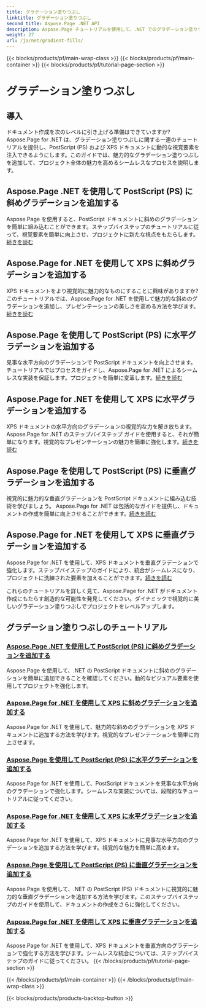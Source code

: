 ```yaml
---
title: グラデーション塗りつぶし
linktitle: グラデーション塗りつぶし
second_title: Aspose.Page .NET API
description: Aspose.Page チュートリアルを使用して、.NET でのグラデーション塗りつぶしの技術を発見してください。魅力的な斜め、水平、垂直のグラデーションを追加して、プロジェクトを簡単にレベルアップします。
weight: 27
url: /ja/net/gradient-fills/
---
```


{{< blocks/products/pf/main-wrap-class >}}
{{< blocks/products/pf/main-container >}}
{{< blocks/products/pf/tutorial-page-section >}}

# グラデーション塗りつぶし


## 導入

ドキュメント作成を次のレベルに引き上げる準備はできていますか? Aspose.Page for .NET は、グラデーション塗りつぶしに関する一連のチュートリアルを提供し、PostScript (PS) および XPS ドキュメントに動的な視覚要素を注入できるようにします。このガイドでは、魅力的なグラデーション塗りつぶしを追加して、プロジェクト全体の魅力を高めるシームレスなプロセスを説明します。

## Aspose.Page .NET を使用して PostScript (PS) に斜めグラデーションを追加する

Aspose.Page を使用すると、PostScript ドキュメントに斜めのグラデーションを簡単に組み込むことができます。ステップバイステップのチュートリアルに従って、視覚要素を簡単に向上させ、プロジェクトに新たな視点をもたらします。[続きを読む](./add-diagonal-gradient-to-postscript-ps/)

## Aspose.Page for .NET を使用して XPS に斜めグラデーションを追加する

XPS ドキュメントをより視覚的に魅力的なものにすることに興味がありますか?このチュートリアルでは、Aspose.Page for .NET を使用して魅力的な斜めのグラデーションを追加し、プレゼンテーションの美しさを高める方法を学びます。[続きを読む](./add-diagonal-gradient-to-xps/)

## Aspose.Page を使用して PostScript (PS) に水平グラデーションを追加する

見事な水平方向のグラデーションで PostScript ドキュメントを向上させます。チュートリアルではプロセスをガイドし、Aspose.Page for .NET によるシームレスな実装を保証します。プロジェクトを簡単に変革します。[続きを読む](./add-horizontal-gradient-to-postscript-ps/)

## Aspose.Page for .NET を使用して XPS に水平グラデーションを追加する

XPS ドキュメントの水平方向のグラデーションの視覚的な力を解き放ちます。 Aspose.Page for .NET のステップバイステップ ガイドを使用すると、それが簡単になります。視覚的なプレゼンテーションの魅力を簡単に強化します。[続きを読む](./add-horizontal-gradient-to-xps/)

## Aspose.Page を使用して PostScript (PS) に垂直グラデーションを追加する

視覚的に魅力的な垂直グラデーションを PostScript ドキュメントに組み込む技術を学びましょう。 Aspose.Page for .NET は包括的なガイドを提供し、ドキュメントの作成を簡単に向上させることができます。[続きを読む](./add-vertical-gradient-to-postscript-ps/)

## Aspose.Page for .NET を使用して XPS に垂直グラデーションを追加する
Aspose.Page for .NET を使用して、XPS ドキュメントを垂直グラデーションで強化します。ステップバイステップのガイドにより、統合がシームレスになり、プロジェクトに洗練された要素を加えることができます。[続きを読む](./add-vertical-gradient-to-xps/)

これらのチュートリアルを詳しく見て、Aspose.Page for .NET がドキュメント作成にもたらす創造的な可能性を発見してください。ダイナミックで視覚的に美しいグラデーション塗りつぶしでプロジェクトをレベルアップします。
## グラデーション塗りつぶしのチュートリアル
### [Aspose.Page .NET を使用して PostScript (PS) に斜めグラデーションを追加する](./add-diagonal-gradient-to-postscript-ps/)
Aspose.Page を使用して、.NET の PostScript ドキュメントに斜めのグラデーションを簡単に追加できることを確認してください。動的なビジュアル要素を使用してプロジェクトを強化します。
### [Aspose.Page for .NET を使用して XPS に斜めグラデーションを追加する](./add-diagonal-gradient-to-xps/)
Aspose.Page for .NET を使用して、魅力的な斜めのグラデーションを XPS ドキュメントに追加する方法を学びます。視覚的なプレゼンテーションを簡単に向上させます。
### [Aspose.Page を使用して PostScript (PS) に水平グラデーションを追加する](./add-horizontal-gradient-to-postscript-ps/)
Aspose.Page for .NET を使用して、PostScript ドキュメントを見事な水平方向のグラデーションで強化します。シームレスな実装については、段階的なチュートリアルに従ってください。
### [Aspose.Page for .NET を使用して XPS に水平グラデーションを追加する](./add-horizontal-gradient-to-xps/)
Aspose.Page for .NET を使用して、XPS ドキュメントに見事な水平方向のグラデーションを追加する方法を学びます。視覚的な魅力を簡単に高めます。
### [Aspose.Page を使用して PostScript (PS) に垂直グラデーションを追加する](./add-vertical-gradient-to-postscript-ps/)
Aspose.Page を使用して、.NET の PostScript (PS) ドキュメントに視覚的に魅力的な垂直グラデーションを追加する方法を学びます。このステップバイステップのガイドを使用して、ドキュメントの作成をさらに強化してください。
### [Aspose.Page for .NET を使用して XPS に垂直グラデーションを追加する](./add-vertical-gradient-to-xps/)
Aspose.Page for .NET を使用して、XPS ドキュメントを垂直方向のグラデーションで強化する方法を学びます。シームレスな統合については、ステップバイステップのガイドに従ってください。
{{< /blocks/products/pf/tutorial-page-section >}}

{{< /blocks/products/pf/main-container >}}
{{< /blocks/products/pf/main-wrap-class >}}

{{< blocks/products/products-backtop-button >}}
